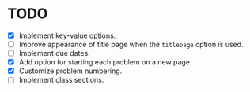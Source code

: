 # TODO

* [x] Implement key-value options.
* [ ] Improve appearance of title page when the `titlepage` option is used.
* [ ] Implement due dates.
* [x] Add option for starting each problem on a new page.
* [x] Customize problem numbering.
* [ ] Implement class sections.
